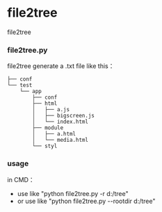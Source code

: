 # file2tree
file2tree

### file2tree.py
file2tree generate a .txt file like this：

    ├── conf
    └── test
        └── app
            ├── conf
            ├── html
            │   ├── a.js
            │   ├── bigscreen.js
            │   └── index.html
            ├── module
            │   ├── a.html
            │   └── media.html
            └── styl


### usage
in CMD：
- use like "python file2tree.py -r d:/tree"
- or use like "python file2tree.py --rootdir d:/tree"
